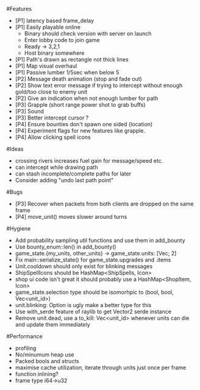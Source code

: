 #Features
 * [P1] latency based frame_delay
 * [P1] Easily playable online
    * Binary should check version with server on launch
    * Enter lobby code to join game
    * Ready -> 3,2,1
    * Host binary somewhere
 * [P1] Path's drawn as rectangle not thick lines
 * [P1] Map visual overhaul
 * [P1] Passive lumber 1/5sec when below 5
 * [P2] Message death animation (stop and fade out)
 * [P2] Show text error message if trying to intercept without enough gold/too close to enemy unit
 * [P2] Give an indication when not enough lumber for path
 * [P3] Grapple (short range power shot to grab buffs)
 * [P3] Sound
 * [P3] Better intercept cursor ?
 * [P4] Ensure bounties don't spawn one sided (location)
 * [P4] Experiment flags for new features like grapple.
 * [P4] Allow clicking spell icons

#Ideas
 * crossing rivers increases fuel gain for message/speed etc.
 * can intercept while drawing path
 * can stash incomplete/complete paths for later
 * Consider adding "undo last path point"

#Bugs
 * [P3] Recover when packets from both clients are dropped on the same frame
 * [P4] move_unit() moves slower around turns

#Hygiene
 * Add probability sampling util functions and use them in add_bounty
 * Use bounty_enum::len() in add_bounty()
 * game_state.{my_units, other_units} -> game_state.units: [Vec<Unit>; 2]
 * Fix main::serialize_state() for game_state.upgrades and .items
 * Unit.cooldown should only exist for blinking messages
 * ShipSpellIcons should be HashMap<ShipSpells, Icon>
 * shop ui code isn't great it should probably use a HashMap<ShopItem, Icon>
 * game_state.selection type should be isomorhpic to (bool, bool, Vec<unit_id>)
 * unit.blinking: Option<bool> is ugly make a better type for this
 * Use with_serde feature of raylib to get Vector2 serde instance
 * Remove unit.dead, use a to_kill: Vec<unit_id> whenever units can die and update them immediately

#Performance
 * profiling
 * No/minumum heap use
 * Packed bools and structs
 * maximise cache utilization, iterate through units just once per frame
 * function inlining?
 * frame type i64->u32